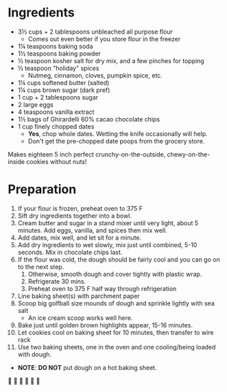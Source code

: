 # Ingredients
- 3½ cups + 2 tablespoons unbleached all purpose flour
  - Comes out even better if you store flour in the freezer
- 1¼ teaspoons baking soda
- 1½ teaspoons baking powder
- ½ teaspoon kosher salt for dry mix, and a few pinches for topping
- ½ teaspoon "holiday" spices
  - Nutmeg, cinnamon, cloves, pumpkin spice, etc.
- 1¼ cups softened butter (salted)
- 1¼ cups brown sugar (dark pref)
- 1 cup + 2 tablespoons sugar
- 2 large eggs
- 4 teaspoons vanilla extract
- 1½ bags of Ghirardelli 60% cacao chocolate chips
- 1 cup finely chopped dates
  - **Yes**, chop whole dates. Wetting the knife occasionally will help.
  - Don't get the pre-chopped date poops from the grocery store.

Makes eighteen 5 inch perfect crunchy-on-the-outside, chewy-on-the-inside cookies without nuts!

# Preparation
1. If your flour is frozen, preheat oven to 375 F
2. Sift dry ingredients together into a bowl.
3. Cream butter and sugar in a stand mixer until very light, about 5 minutes. Add eggs, vanilla, and spices then mix well.
4. Add dates, mix well, and let sit for a minute.
5. Add dry ingredients to wet slowly, mix just until combined, 5-10 seconds. Mix in chocolate chips last.
6. If the flour was cold, the dough should be fairly cool and you can go on to the next step.
   1. Otherwise, smooth dough and cover tightly with plastic wrap.
   2. Refrigerate 30 mins.
   3. Preheat oven to 375 F half way through refrigeration
7. Line baking sheet(s) with parchment paper
8. Scoop big golfball size mounds of dough and sprinkle lightly with sea salt
   - An ice cream scoop works well here.
9. Bake just until golden brown highlights appear, 15-16 minutes.
10. Let cookies cool on baking sheet for 10 minutes, then transfer to wire rack
11. Use two baking sheets, one in the oven and one cooling/being loaded with dough.
   - **NOTE**: **DO NOT** put dough on a hot baking sheet.

:tada: :cookie: :tada: :cookie: :tada: :cookie:

